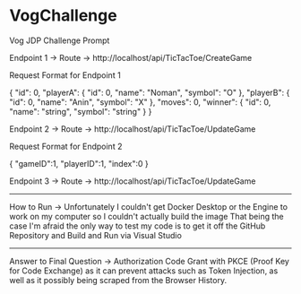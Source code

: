 # VogChallenge
Vog JDP Challenge Prompt

Endpoint 1 -> Route -> http://localhost/api/TicTacToe/CreateGame

Request Format for Endpoint 1

{
  "id": 0,
  "playerA": {
    "id": 0,
    "name": "Noman",
    "symbol": "O"
  },
  "playerB": {
    "id": 0,
    "name": "Anin",
    "symbol": "X"
  },
  "moves": 0,
  "winner": {
    "id": 0,
    "name": "string",
    "symbol": "string"
  }
}

Endpoint 2 -> Route -> http://localhost/api/TicTacToe/UpdateGame

Request Format for Endpoint 2

{
   "gameID":1,
   "playerID":1,
   "index":0
}

Endpoint 3 -> Route -> http://localhost/api/TicTacToe/UpdateGame

----------------------------------------------------------------------

How to Run -> Unfortunately I couldn't get Docker Desktop or the Engine to work on my computer so I couldn't actually build the image 
              That being the case I'm afraid the only way to test my code is to get it off the GitHub Repository and Build and Run via Visual Studio

---------------------------------------------------------------------

Answer to Final Question -> Authorization Code Grant with PKCE (Proof Key for Code Exchange) as it can prevent attacks such as Token Injection, as well as it possibly being scraped from the Browser History. 
                            